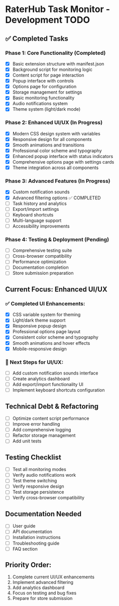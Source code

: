 # RaterHub Task Monitor - Development TODO

## ✅ Completed Tasks

### Phase 1: Core Functionality (Completed)
- [x] Basic extension structure with manifest.json
- [x] Background script for monitoring logic
- [x] Content script for page interaction
- [x] Popup interface with controls
- [x] Options page for configuration
- [x] Storage management for settings
- [x] Basic monitoring functionality
- [x] Audio notifications system
- [x] Theme system (light/dark mode)

### Phase 2: Enhanced UI/UX (In Progress)
- [x] Modern CSS design system with variables
- [x] Responsive design for all components
- [x] Smooth animations and transitions
- [x] Professional color scheme and typography
- [x] Enhanced popup interface with status indicators
- [x] Comprehensive options page with settings cards
- [x] Theme integration across all components

### Phase 3: Advanced Features (In Progress)
- [x] Custom notification sounds
- [x] Advanced filtering options ✅ COMPLETED
- [ ] Task history and analytics
- [ ] Export/import settings
- [ ] Keyboard shortcuts
- [ ] Multi-language support
- [ ] Accessibility improvements

### Phase 4: Testing & Deployment (Pending)
- [ ] Comprehensive testing suite
- [ ] Cross-browser compatibility
- [ ] Performance optimization
- [ ] Documentation completion
- [ ] Store submission preparation

## Current Focus: Enhanced UI/UX

### ✅ Completed UI Enhancements:
- [x] CSS variable system for theming
- [x] Light/dark theme support
- [x] Responsive popup design
- [x] Professional options page layout
- [x] Consistent color scheme and typography
- [x] Smooth animations and hover effects
- [x] Mobile-responsive design

### 🔄 Next Steps for UI/UX:
- [ ] Add custom notification sounds interface
- [ ] Create analytics dashboard
- [ ] Add export/import functionality UI
- [ ] Implement keyboard shortcuts configuration

## Technical Debt & Refactoring
- [ ] Optimize content script performance
- [ ] Improve error handling
- [ ] Add comprehensive logging
- [ ] Refactor storage management
- [ ] Add unit tests

## Testing Checklist
- [ ] Test all monitoring modes
- [ ] Verify audio notifications work
- [ ] Test theme switching
- [ ] Verify responsive design
- [ ] Test storage persistence
- [ ] Verify cross-browser compatibility

## Documentation Needed
- [ ] User guide
- [ ] API documentation
- [ ] Installation instructions
- [ ] Troubleshooting guide
- [ ] FAQ section

## Priority Order:
1. Complete current UI/UX enhancements
2. Implement advanced filtering
3. Add analytics dashboard
4. Focus on testing and bug fixes
5. Prepare for store submission

